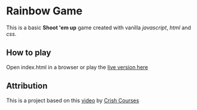 # Rainbow Game

This is a basic **Shoot 'em up** game created with vanilla *javascript*, *html* and *css*.

## How to play

Open index.html in a browser or play the [live version here](https://rainbowgame.netlify.app/)

## Attribution 

This is a project based on this [video](https://www.youtube.com/watch?v=eI9idPTT0c4) by [Crish Courses](https://www.youtube.com/c/ChrisCourses)
